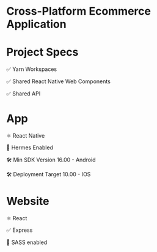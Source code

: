 # Cross-Platform Ecommerce Application

# Project Specs

✅ Yarn Workspaces

✅ Shared React Native Web Components

✅ Shared API


# App

⚛️ React Native

🚀 Hermes Enabled

🛠️ Min SDK Version 16.00 - Android

🛠️ Deployment Target 10.00 - IOS


# Website

⚛️ React

✅ Express

🎨 SASS enabled
